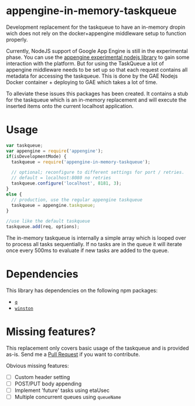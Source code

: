 # appengine-in-memory-taskqueue
Development replacement for the taskqueue to have an in-memory dropin wich does not rely on the docker+appengine middleware setup to function properly.

Currently, NodeJS support of Google App Engine is still in the experimental phase. You can use the [appengine experimental nodejs library](https://www.npmjs.com/package/appengine) to gain some interaction with the platform. But for using the TaskQueue a lot of appengine middleware needs to be set up so that each request contains all metadata for accessing the taskqueue. This is done by the GAE Nodejs Docker container + deploying to GAE which takes a lot of time.

To alleviate these issues this packages has been created. It contains a stub for the taskqueue which is an in-memory replacement and will execute the inserted items onto the current localhost application.

# Usage

```js
var taskqueue;
var appengine = require('appengine');
if(isDevelopmentMode) {
  taskqueue = require('appengine-in-memory-taskqueue');

  // optional; reconfigure to different settings for port / retries.
  // default = localhost:8080 no retries
  taskqueue.configure('localhost', 8181, 3);
}
else {
  // production, use the regular appengine taskqueue
  taskqueue = appengine.taskqueue;
}

//use like the default taskqueue
taskqueue.add(req, options);
```

The in-memory taskqueue is internally a simple array which is looped over to process all tasks sequentially. If no tasks are in the queue it will iterate once every 500ms to evaluate if new tasks are added to the queue.

# Dependencies

This library has dependencies on the following npm packages:

- [`q`](https://www.npmjs.com/package/q)
- [`winston`](https://www.npmjs.com/package/winston)

# Missing features?
This replacement only covers basic usage of the taskqueue and is provided as-is. Send me a [Pull Request](https://github.com/crunchie84/appengine-in-memory-taskqueue-nodejs/pulls) if you want to contribute.

Obvious missing features:

- [ ] Custom header setting
- [ ] POST/PUT body appending
- [ ] Implement 'future' tasks using etaUsec
- [ ] Multiple concurrent queues using `queueName`
